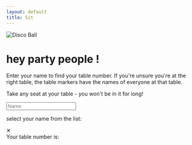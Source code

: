 ```yaml
---
layout: default
title: Sit
---
```


<style>
{% include 'css/sit.css' %}
</style>

<img src="/img/disco_ball_scaled.gif" id='disco_ball' alt="Disco Ball">

# hey party people !

Enter your name to find your table number. If you're unsure you're at the right table, the table markers have the names of everyone at that table. 

Take any seat at your table - you won't be in it for long!

<script type="module">
    import {Autocomplete} from '/js/autocomplete.js';
    import seating_data from '/data/sit_data.json' assert {type: 'json'};

    var input = document.querySelector('#lname');
    var name_list = document.querySelector('#name_list');
    var name_temp = name_list.getElementsByTagName('template')[0];
    var table_number = document.querySelector('#table_number');
    var table_info   = document.querySelector('#table_info');
    var table_exit   = document.querySelector('#table_info_exit');
    var html = document.querySelector('html');
    var ac = new Autocomplete(seating_data);

    function hide_table_info(e) {
        html.classList.remove('fade_page');
        table_info.classList.remove('show');
        table_exit.classList.remove('show');
    }

    function show_table_info(e) {
        html.classList.add('fade_page');
        table_info.classList.add('show');
        table_exit.classList.add('show');
    }

    function set_table_number(e) {
        var person_data = seating_data[e.target.innerText];
        table_number.innerText = person_data['table'].toString();
        // now fade the background and show the table_info
        show_table_info();
    }

    function autocomplete_seating() {
        var matches = ac.query(input.value);
        name_list.innerHTML = '';
        for (let m in matches) {
            var name_item = document.createElement('li');
            name_item.addEventListener('click', set_table_number);
            name_item.setAttribute("class",".name_item");
            name_item.innerText = m
            name_list.appendChild(name_item);
        }
    }
    
    input.addEventListener('input',autocomplete_seating);
    table_exit.addEventListener('click', hide_table_info);
</script>

<form onsubmit="return false">
    <!--label for="fname">First name:</label><br>
    <input type="text" id="fname" name="fname"><br-->
    <!--label for="lname">Name</label><br-->
    <input type="text" id="lname" name="lname" placeholder='Name'>
</form>

<div id='name_select_info'>select your name from the list:</div>

<ul id="name_list">
    <template><li style=".person_select"></li></template>
</ul>

<div id="table_info_exit">✕</div>
<div id="table_info">
Your table number is:
<div id="table_number"></div>
</div>
